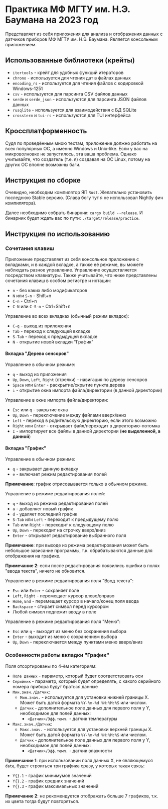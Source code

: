 # Практика МФ МГТУ им. Н.Э. Баумана на 2023 год
Представляет из себя приложения для анализа и отображения данных с датчиков приборов МФ МГТУ им. Н.Э. Баумана.
Является консольным приложением.

## Использованные библиотеки (крейты)
- `itertools` - крейт для удобных функций итераторов
- `chrono` - используется для чтения дат в файлах данных
- `encoding_rs` - используется для чтения файлов с кодировкой Windows-1251
- `csv` - используется для парсинга CSV файлов данных
- `serde` и `serde_json` - используются для парсинга JSON файлов данных
- `rusqlite` - используется для взаимодействия с БД SQLite
- `crossterm` и `tui-rs` - используются для TUI интерфейса

## Кроссплатформенность
Судя по проведённым мною тестам, приложение должно работать на всех популярных ОС, а именно
Windows и Unix-like. Если у вас на микроволновке не запустилось, эта ваша проблема. Однако учитывайте,
что создатель (т.е. я) создавал на ОС Linux, потому на других ОС вполне возможны баги.

## Инструкция по сборке
Очевидно, необходим компилятор ЯП `Rust`. Желательно установить последнюю Stable версию.
(Слава богу тут я не использовал Nightly фич компилятора).

Далее необходимо собрать бинарник: `cargo build --release`.
И бинарник будет ждать вас по пути: `./target/release/practice`.

## Инструкция по использованию
### Сочетания клавиш
Приложение представляет из себя консольное приложение с вкладками, и в каждой вкладке, а также её режиме,
вы можете наблюдать разное управление. Управление осуществляется посредством клавиатуры.
Также учитывайте, что ниже представлены сочетания клавиш в особом регистре и нотации:
- `n` - без каких либо модификаторов
- `N` или `S-n` - Shift+n
- `C-n` - Ctrl+n
- `C-N` или `C-S-n` - Ctrl+Shift+n

Управление во всех вкладках (обычный режим вкладок):
- `C-q` - выход из приложения
- `Tab` - переход к следующей вкладке
- `S-Tab` - переход к предыдущей вкладке
- `N` - открытие новой вкладки "График"

#### Вкладка "Дерево сенсоров"
Управление в обычном режиме:
- `q` - выход из приложения
- `Up`, `Down`, `Left`, `Right` (стрелки) - навигация по дереву сенсоров
- `Space` или `Enter` - раскрытие/скрытие пункта дерева
- `i` - открытие окна импорта файла/директории (в данной директории)

Управление в окне импорта файла/директории:
- `Esc` или `q` - закрытие окна
- `Up`, `Down` - переключение между файлами вверх/вниз
- `Left` - переход в родительскую директорию, если этого возможно
- `Right` или `Enter` - открывает файл/переходит в директорию-потомка
- `I` - импортирует все файлы в данной директории (**не выделенной, а данной**)

#### Вкладка "График"
Управление в обычном режиме:
- `q` - закрывает данную вкладку
- `e` - включает режим редактирования полей

**Примечание**: график отрисовывается только в обычном режиме.

Управление в режиме редактирования полей:
- `q` - выход из режима редактирования полей
- `a` - добавляет новый график
- `d` - удаляет последний график
- `S-Tab` или `Left` - переходит к предыдущему полю
- `Tab` или `Right` - переходит к следующему полю
- `Up`, `Down` - переходит на строчку вверх/вниз
- `Enter` - открывает редактирование выбранного поля

**Примечание**: при выходе из режима редактирования может быть небольшое зависание программы,
т.к. обрабатываются данные для отображения на графике.

**Примечание 2**: если после редактирования появились ошибки в полях "ввода текста", ничего не обновится.

Управление в режиме редактирования поля "Ввод текста":
- `Esc` или `Enter` - сохраняет поле
- `Left`, `Right` - перемещает курсор влево/вправо
- `Home`, `End` - перемещает курсор в начало/конец поля ввода
- `Backspace` - стирает символ перед курсором
- Любой символ подлежит вводу в поле

Управление в режиме редактирования поля "Меню":
- `Esc` или `q` - выходит из меню без сохранения выбора
- `Enter` - выходит из меню с сохранением выбора
- `Up`, `Down` - переключается между пунктами меню вверх/вниз

### Особенности работы вкладки "График" 
Поля отсортированы по 4-ём категориям:
- `Поле данных` - параметр, который будет соответствовать оси
- `Серийник` - параметр, который будет определять, с какого серийного номера прибора будут браться данные
- `Мин.знач./Датчик`:
  - `Мин.знач.` - используется для установки нижней границы X. Может быть датой формата `%Y-%m-%d %H:%M:%S` или числом.
  - `Датчик` - дополнительное поле данных для первого поля у Y, необходимое для полей данных:
    - `<Датчик>/Эфф.темп.` - датчик температуры
- `Макс.знач./Датчик`:
  - `Макс.знач.` - используется для установки верхней границы X. Может быть датой формата `%Y-%m-%d %H:%M:%S` или числом.
  - `Датчик` - дополнительное поле данных для первого поля у Y, необходимое для полей данных:
    - `<Датчик>/Эфф.темп.` - датчик влажности

**Примечание 1**: при использовании поля данных X, не являющемуся `date`, будет строиться три графика сразу,
у которых такая связь:
- `Y{}.1` - график минимумов значений
- `Y{}.2` - график средних значений
- `Y{}.3` - график максимальных значений

**Примечание 2**: не рекомендуется отображать больше 7 графиков, т.к. их цвета тогда будут повторяться.
